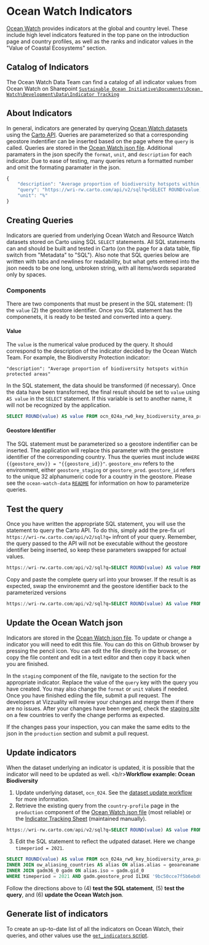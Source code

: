 # Ocean Watch Indicators
[Ocean Watch](https://oceanwatchdata.org) provides indicators at the global and country level. These include high level indicators featured in the top pane on the introduction page and country profiles, as well as the ranks and indicator values in the "Value of Coastal Ecosystems" section.

## Catalog of Indicators
The Ocean Watch Data Team can find a catalog of all indicator values from Ocean Watch on Sharepoint
[`Sustainable Ocean Initiative\Documents\Ocean Watch\Development\Data\Indicator Tracking`](https://onewri.sharepoint.com/sites/WRI_ocean/Shared%20Documents/Ocean%20Watch/Development/Data/Indicator%20Tracking%20Sheet.xlsx)

## About Indicators
In general, indicators are generated by querying [Ocean Watch datasets](../datasets/) using the [Carto API](https://carto.com/developers/sql-api/). Queries are parameterized so that a corresponding geostore indentifier can be inserted based on the page where the `query` is called. Queries are stored in the [Ocean Watch json file](https://github.com/resource-watch/resource-watch/blob/develop/public/static/data/ocean-watch.json). Additional paramaters in the json specify the `format`, `unit`, and `description` for each indicator. Due to ease of testing, many queries return a formatted number and omit the formating paramater in the json. 

```javascript
{
    "description": "Average proportion of biodiversity hotspots within protected areas",
    "query": "https://wri-rw.carto.com/api/v2/sql?q=SELECT ROUND(value) AS value FROM ocn_024a_rw0_key_biodiversity_area_protection INNER JOIN ow_aliasing_countries AS alias ON alias.alias = geoareaname INNER JOIN gadm36_0 gadm ON alias.iso = gadm.gid_0 WHERE timeperiod = 2020 AND gadm.{{geostore_env}} ILIKE '{{geostore_id}}'",
    "unit": "%"
}
```
## Creating Queries
Indicators are queried from underlying Ocean Watch and Resource Watch datasets stored on Carto using SQL `SELECT` statements. All SQL statements can and should be built and tested in Carto (on the page for a data table, flip switch from "Metadata" to "SQL"). Also note that SQL queries below are written with tabs and newlines for readability, but what gets entered into the json needs to be one long, unbroken string, with all items/words separated only by spaces.

### Components
There are two components that must be present in the SQL statement: (1) the `value` (2) the geostore identifier. Once you SQL statement has the componenets, it is ready to be tested and converted into a query.

#### Value
The `value` is the numerical value produced by the query. It should correspond to the description of the indicator decided by the Ocean Watch Team. For example, the Biodiversity Protection indicator: 
```
"description": "Average proportion of biodiversity hotspots within protected areas"
```
In the SQL statement, the data should be transformed (if necessary). Once the data have been transformed, the final result should be set to `value` using `AS value` in the `SELECT` statement. If this variable is set to another name, it will not be recognized by the application. 
```sql 
SELECT ROUND(value) AS value FROM ocn_024a_rw0_key_biodiversity_area_protection
```
#### Geostore Identifier
The SQL statement must be parameterized so a geostore indentifier can be inserted. The application will replace this parameter with the geostore identifier of the corresponding country. Thus the queries must include `WHERE {{geostore_env}} = "{{geostore_id}}"`. `geostore_env` refers to the environment, either `geostore_staging` or `geostore_prod`. `geostore_id` refers to the unique 32 alphanumeric code for a country in the geostore. Please see the `ocean-watch-data` [`README`](../README.md) for information on how to parameterize queries. 

## Test the query
Once you have written the appropriate SQL statement, you will use the statement to query the Carto API. To do this, simply add the pre-fix url `https://wri-rw.carto.com/api/v2/sql?q=` infront of your query. Remember, the query passed to the API will not be executable without the geostore identifier being inserted, so keep these parameters swapped for actual values.

```sql
https://wri-rw.carto.com/api/v2/sql?q=SELECT ROUND(value) AS value FROM ocn_024a_rw0_key_biodiversity_area_protection INNER JOIN ow_aliasing_countries AS alias ON alias.alias = geoareaname INNER JOIN gadm36_0 gadm ON alias.iso = gadm.gid_0 WHERE timeperiod = 2020 AND gadm.geostore_prod ILIKE '9bc50cce7f5b6ebd0452a3b839708ba9'
```

Copy and paste the complete query url into your browser. If the result is as expected, swap the environemnt and the geostore identifier back to the parameterized versions

```sql
https://wri-rw.carto.com/api/v2/sql?q=SELECT ROUND(value) AS value FROM ocn_024a_rw0_key_biodiversity_area_protection INNER JOIN ow_aliasing_countries AS alias ON alias.alias = geoareaname INNER JOIN gadm36_0 gadm ON alias.iso = gadm.gid_0 WHERE timeperiod = 2020 AND gadm.{{geostore_env}} ILIKE '{{geostore_id}}'
```

## Update the Ocean Watch json
Indicators are stored in the [Ocean Watch json file](https://github.com/resource-watch/resource-watch/blob/develop/public/static/data/ocean-watch.json). To update or change a indicator you will need to edit this file. You can do this on Github browser by pressing the pencil icon. You can edit the file directly in the browser, or copy the file content and edit in a text editor and then copy it back when you are finished.

In the `staging` component of the file, navigate to the section for the appropriate indicator. Replace the value of the `query` key with the query you have created. You may also change the `format` or `unit` values if needed. Once you have finished ediing the file, submit a pull request. The developers at Vizzuality will review your changes and merge them if there are no issues. After your changes have been merged, check the [staging site](https://staging.resourcewatch.org/dashboards/ocean-watch) on a few countries to verify the change performs as expected.

If the changes pass your inspection, you can make the same edits to the json in the `production` section and submit a pull request. 

## Update indicators
When the dataset underlying an indicator is updated, it is possible that the indicator will need to be updated as well.
<b/r>__Workflow example: Ocean Biodiversity__
1. Update underlying dataset, `ocn_024`. See the [dataset update workflow](../datasets/README.md) for more information.
2. Retrieve the existing query from the `country-profile` page in the `production` component of the [Ocean Watch json file](https://github.com/resource-watch/resource-watch/blob/develop/public/static/data/ocean-watch.json) (most reliable) or the [Indicator Tracking Sheet](https://onewri.sharepoint.com/sites/WRI_ocean/Shared%20Documents/Ocean%20Watch/Development/Data/Indicator%20Tracking%20Sheet.xlsx) (maintained manually).
```sql	
https://wri-rw.carto.com/api/v2/sql?q=SELECT ROUND(value) AS value FROM ocn_024a_rw0_key_biodiversity_area_protection INNER JOIN ow_aliasing_countries AS alias ON alias.alias = geoareaname INNER JOIN gadm36_0 gadm ON alias.iso = gadm.gid_0 WHERE timeperiod = 2020 AND gadm.{{geostore_env}} ILIKE '{{geostore_id}}'
```
3. Edit the SQL statement to reflect the udpated dataset. Here we change `timeperiod = 2021`.
```sql	
SELECT ROUND(value) AS value FROM ocn_024a_rw0_key_biodiversity_area_protection 
INNER JOIN ow_aliasing_countries AS alias ON alias.alias = geoareaname 
INNER JOIN gadm36_0 gadm ON alias.iso = gadm.gid_0 
WHERE timeperiod = 2021 AND gadm.geostore_prod ILIKE '9bc50cce7f5b6ebd0452a3b839708ba9'
```
Follow the directions above to (4) __test the SQL statement__, (5) __test the query__, and (6) __update the Ocean Watch json__. 

## Generate list of indicators 
To create an up-to-date list of all the indicators on Ocean Watch, their queries, and other values use the [`get_indicators` script](get_indicators.py). 